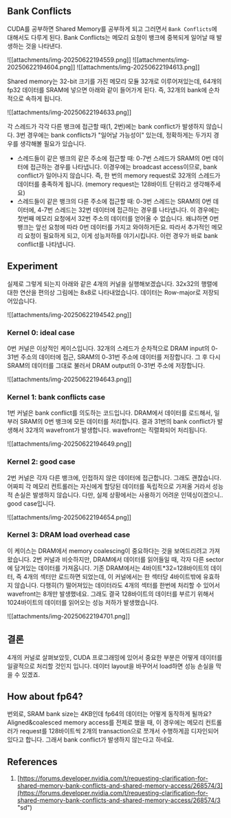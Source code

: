 ## Bank Conflicts
CUDA를 공부하면 Shared Memory를 공부하게 되고 그러면서 `Bank Conflicts`에 대해서도 다루게 된다. Bank Conflicts는 메모리 요청이 뱅크에 중복되게 일어날 때 발생하는 것을 나타낸다.

![[attachments/img-20250622194559.png]]
![[attachments/img-20250622194604.png]]
![[attachments/img-20250622194613.png]]

Shared memory는 32-bit 크기를 가진 메모리 모듈 32개로 이루어져있는데, 64개의 fp32 데이터를 SRAM에 넣으면 아래와 같이 들어가게 된다. 즉, 32개의 bank에 순차적으로 속하게 됩니다. 

![[attachments/img-20250622194633.png]]

각 스레드가 각각 다른 뱅크에 접근할 때(1, 2번)에는 bank conflict가 발생하지 않습니다. 3번 경우에는 bank conflicts가 "일어날 가능성이" 있는데, 정확하게는 두가지 경우를 생각해볼 필요가 있습니다.
-   스레드들이 같은 뱅크의 같은 주소에 접근할 때: 0-7번 스레드가 SRAM의 0번 데이터에 접근하는 경우를 나타냅니다. 이경우에는 broadcast access이므로, bank conflict가 일어나지 않습니다. 즉, 한 번의 memory request로 32개의 스레드가 데이터를 충족하게 됩니다. (memory request는 128바이트 단위라고 생각해주세요)
-   스레드들이 같은 뱅크의 다른 주소에 접근할 때: 0-3번 스레드는 SRAM의 0번 데이터에, 4-7번 스레드는 32번 데이터에 접근하는 경우를 나타냅니다. 이 경우에는 첫번째 메모리 요청에서 32번 주소의 데이터를 얻어올 수 없습니다. 왜냐하면 0번 뱅크는 앞선 요청에 따라 0번 데이터를 가지고 와야하거든요. 따라서 추가적인 메모리 요청이 필요하게 되고, 이게 성능저하를 야기시킵니다. 이런 경우가 바로 bank conflict를 나타냅니다.

## Experiment
실제로 그렇게 되는지 아래와 같은 4개의 커널을 실행해보겠습니다. 32x32의 행렬에 대한 연산을 편의상 그림에는 8x8로 나타내었습니다. 데이터는 Row-major로 저장되어있습니다. 

![[attachments/img-20250622194542.png]]

### Kernel 0: ideal case
0번 커널은 이상적인 케이스입니다. 32개의 스레드가 순차적으로 DRAM input의 0-31번 주소의 데이터에 접근, SRAM의 0-31번 주소에 데이터를 저장합니다. 그 후 다시 SRAM의 데이터를 그대로 불러서 DRAM output의 0-31번 주소에 저장합니다.

![[attachments/img-20250622194643.png]]

### Kernel 1: bank conflicts case
1번 커널은 bank conflict를 의도하는 코드입니다. DRAM에서 데이터를 로드해서, 일부러 SRAM의 0번 뱅크에 모든 데이터를 처리합니다. 결과 31번의 bank conflict가 발생해서 32개의 wavefront가 발생합니다. wavefront는 직렬화되어 처리됩니다.

![[attachments/img-20250622194649.png]]

### Kernel 2: good case
2번 커널은 각자 다른 뱅크에, 인접하지 않은 데이터에 접근합니다. 그래도 괜찮습니다. 어짜피 각 메모리 컨트롤러는 자신에게 할당된 데이터를 독립적으로 가져올 거라서 성능적 손실은 발생하지 않습니다. 다만, 실제 상황에서는 사용하기 어려운 인덱싱이겠으니.. good case입니다.

![[attachments/img-20250622194654.png]]

### Kernel 3: DRAM load overhead case
이 케이스는 DRAM에서 memory coalescing이 중요하다는 것을 보여드리려고 가져왔습니다. 2번 커널과 비슷하지만, DRAM에서 데이터를 읽어들일 때, 각자 다른 sector에 담겨있는 데이터를 가져옵니다. 기존 DRAM에서는 4바이트*32=128바이트의 데이터, 즉 4개의 섹터만 로드하면 되었는데, 이 커널에서는 한 섹터당 4바이트밖에 유효하지 않습니다. 다행히(?) 떨어져있는 데이터라도 4개의 섹터를 한번에 처리할 수 있어서 wavefront는 8개만 발생했네요. 그래도 결국 128바이트의 데이터를 부르기 위해서 1024바이트의 데이터를 읽어오는 성능 저하가 발생했습니다.

![[attachments/img-20250622194701.png]]

## 결론
4개의 커널로 살펴보았듯, CUDA 프로그래밍에 있어서 중요한 부분은 어떻게 데이터를 일괄적으로 처리할 것인지 입니다. 데이터 layout을 바꾸어서 load하면 성능 손실을 막을 수 있겠죠.
## How about fp64?
번외로, SRAM bank size는 4KB인데 fp64의 데이터는 어떻게 동작하게 될까요? Aligned&coalesced memory access를 전제로 했을 때, 이 경우에는 메모리 컨트롤러가 request를 128바이트씩 2개의 transaction으로 쪼개서 수행하게끔 디자인되어있다고 합니다. 그래서 bank conflict가 발생하지 않는다고 하네요.
## References
1.  [https://forums.developer.nvidia.com/t/requesting-clarification-for-shared-memory-bank-conflicts-and-shared-memory-access/268574/3](https://forums.developer.nvidia.com/t/requesting-clarification-for-shared-memory-bank-conflicts-and-shared-memory-access/268574/3 "sd")